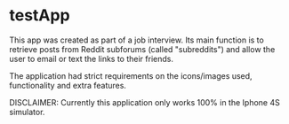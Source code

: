testApp
=======

This app was created as part of a job interview.  Its main function is to retrieve posts from Reddit subforums (called 
"subreddits") and allow the user to email or text the links to their friends.

The application had strict requirements on the icons/images used, functionality and extra features.

DISCLAIMER: Currently this application only works 100% in the Iphone 4S simulator.
